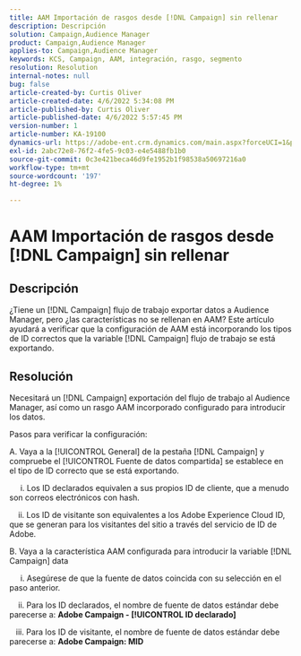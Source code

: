 ```yaml
---
title: AAM Importación de rasgos desde [!DNL Campaign] sin rellenar
description: Descripción
solution: Campaign,Audience Manager
product: Campaign,Audience Manager
applies-to: Campaign,Audience Manager
keywords: KCS, Campaign, AAM, integración, rasgo, segmento
resolution: Resolution
internal-notes: null
bug: false
article-created-by: Curtis Oliver
article-created-date: 4/6/2022 5:34:08 PM
article-published-by: Curtis Oliver
article-published-date: 4/6/2022 5:57:45 PM
version-number: 1
article-number: KA-19100
dynamics-url: https://adobe-ent.crm.dynamics.com/main.aspx?forceUCI=1&pagetype=entityrecord&etn=knowledgearticle&id=2a0736be-cfb5-ec11-983f-000d3a5d0cd2
exl-id: 2abc72e8-76f2-4fe5-9c03-e4e5488fb1b0
source-git-commit: 0c3e421beca46d9fe1952b1f98538a50697216a0
workflow-type: tm+mt
source-wordcount: '197'
ht-degree: 1%

---
```


# AAM Importación de rasgos desde [!DNL Campaign] sin rellenar

## Descripción

¿Tiene un [!DNL Campaign] flujo de trabajo exportar datos a Audience Manager, pero ¿las características no se rellenan en AAM? Este artículo ayudará a verificar que la configuración de AAM está incorporando los tipos de ID correctos que la variable [!DNL Campaign] flujo de trabajo se está exportando. 

## Resolución


Necesitará un [!DNL Campaign] exportación del flujo de trabajo al Audience Manager, así como un rasgo AAM incorporado configurado para introducir los datos. 

Pasos para verificar la configuración:

A. Vaya a la [!UICONTROL General] de la pestaña [!DNL Campaign] y compruebe el [!UICONTROL Fuente de datos compartida] se establece en el tipo de ID correcto que se está exportando.

     i. Los ID declarados equivalen a sus propios ID de cliente, que a menudo son correos electrónicos con hash.

    ii. Los ID de visitante son equivalentes a los Adobe Experience Cloud ID, que se generan para los visitantes del sitio a través del servicio de ID de Adobe.

B. Vaya a la característica AAM configurada para introducir la variable [!DNL Campaign] data

     i. Asegúrese de que la fuente de datos coincida con su selección en el paso anterior.

    ii. Para los ID declarados, el nombre de fuente de datos estándar debe parecerse a: <b>Adobe Campaign - [!UICONTROL ID declarado]</b>

   iii. Para los ID de visitante, el nombre de fuente de datos estándar debe parecerse a: <b>Adobe Campaign: MID</b>
